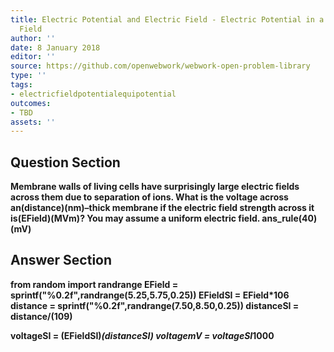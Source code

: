 ```yaml
---
title: Electric Potential and Electric Field - Electric Potential in a Uniform Electric
  Field
author: ''
date: 8 January 2018
editor: ''
source: https://github.com/openwebwork/webwork-open-problem-library
type: ''
tags:
- electricfieldpotentialequipotential
outcomes:
- TBD
assets: ''
---
```


## Question Section 

<b>
Membrane walls of living cells have surprisingly large electric fields across them due to separation of ions. What is the voltage across an(distance)(nm)–thick membrane if the electric field strength across it is(EField)(MVm)? You may assume a uniform electric field.
ans_rule(40)(mV)


## Answer Section

from random import randrange
EField = sprintf("%0.2f",randrange(5.25,5.75,0.25))
EFieldSI = EField*10**6
distance = sprintf("%0.2f",randrange(7.50,8.50,0.25))
distanceSI = distance/(10**9)

voltageSI = (EFieldSI)*(distanceSI)
voltagemV = voltageSI*1000